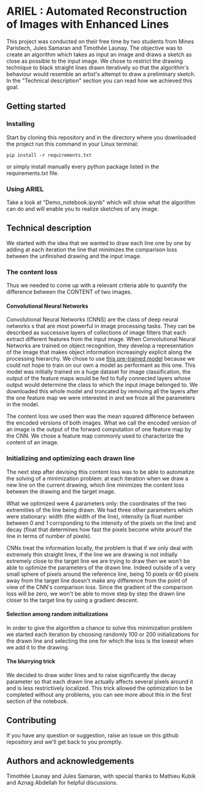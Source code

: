# ARIEL : Automated Reconstruction of Images with Enhanced Lines

This project was conducted on their free time by two students from Mines Paristech, Jules Samaran and Timothée Launay. The objective was to create an algorithm which takes as input an image and draws a sketch as close as possible to the input image. We chose to restrict the drawing technique to black straight lines drawn iteratively so that the algorithm's behaviour would resemble an artist's attempt to draw a preliminary sketch. In the "Technical description" section you can read how we achieved this goal.

## Getting started

### Installing

Start by cloning this repository and in the directory where you downloaded the project run this command in your Linux terminal:
```
pip install -r requirements.txt
```
or simply install manually every python package listed in the requirements.txt file.

### Using ARIEL

Take a look at "Demo_notebook.ipynb" which will show what the algorithm can do and will enable you to realize sketches of any image.

## Technical description

We started with the idea that we wanted to draw each line one by one by adding at each iteration the line that minimizes the comparison loss between the unfinished drawing and the input image.

### The content loss

Thus we needed to come up with a relevant criteria able to quantify the difference between the CONTENT of two images.

#### Convolutional Neural Networks

Convolutional Neural Networks (CNNS) are the class of deep neural networks s that are most powerful in image processing tasks. They can be described as successive layers of collections of image filters that each extract different features from the input image. When Convolutional Neural Networks are trained on object recognition, they develop a representation of the image that makes object information increasingly explicit along the processing hierarchy. We chose to use [this pre-trained model](https://arxiv.org/abs/1409.1556) because we could not hope to train on our own a model as performant as this one. This model was initially trained on a huge dataset for image classification, the output of the feature maps would be fed to fully connected layers whose output would determine the class to which the input image belonged to. We downloaded this whole model and troncated by removing all the layers after the one feature map we were interested in and we froze all the parameters in the model.

The content loss we used then was the mean squared difference between the encoded versions of both images. What we call the encoded version of an image is the output of the forward computation of one feature map by the CNN. We chose a feature map commonly used to characterize the content of an image. 

### Initializing and optimizing each drawn line

The next step after devising this content loss was to be able to automatize the solving of a minimization problem: at each iteration when we draw a new line on the current drawing, which line minimizes the content loss between the drawing and the target image.

What we optimized were 4 parameters only: the coordinates of the two extremities of the line being drawn. We had three other parameters which were stationary: width (the width of the line), intensity (a float number between 0 and 1 corrsponding to the intensity of the pixels on the line) and decay (float that determines how fast the pixels become white arounf the line in terms of number of pixels).

CNNs treat the information locally, the problem is that if we only deal with extremely thin straight lines, if the line we are drawing is not initially extremely close to the target line we are trying to draw then we won't be able to optimize the parameters of the drawn line. Indeed outside of a very small sphere of pixels around the reference line, being 10 pixels or 60 pixels away from the target line doesn't make any difference from the point of view of the CNN's comparison loss. Since the gradient of the comparison loss will be zero, we won't be able to move step by step the drawn line closer to the target line by using a gradient descent.

#### Selection among random initializations

In order to give the algorithm a chance to solve this minimization problem we started each iteration by choosing randomly 100 or 200 initializations for the drawn line and selecting the one for which the loss is the lowest when we add it to the drawing.

#### The blurrying trick

We decided to draw wider lines and to raise significantly the decay parameter so that each drawn line actually affects several pixels around it and is less restrictively localized.
This trick allowed the optimization to be completed without any problems, you can see more about this in the first section of the notebook.


## Contributing

If you have any question or suggestion, raise an issue on this github repository and we'll get back to you promptly.

## Authors and acknowledgements

Timothée Launay and Jules Samaran, with special thanks to Mathieu Kubik and Aznag Abdellah for helpful discussions.
